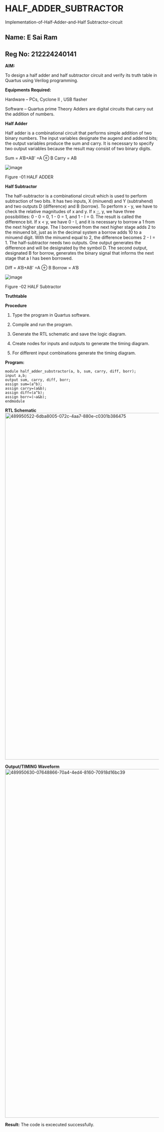 # HALF_ADDER_SUBTRACTOR

Implementation-of-Half-Adder-and-Half Subtractor-circuit

## Name: E Sai Ram
## Reg No: 212224240141

**AIM:**

To design a half adder and half subtractor circuit and verify its truth table in Quartus using Verilog programming.

**Equipments Required:**

Hardware – PCs, Cyclone II , USB flasher 

Software – Quartus prime Theory Adders are digital circuits that carry out the addition of numbers.

**Half Adder**

Half adder is a combinational circuit that performs simple addition of two binary numbers. The input variables designate the augend and addend bits; the output variables produce the sum and carry. It is necessary to specify two output variables because the result may consist of two binary digits.

Sum = A’B+AB’ =A ⊕ B Carry = AB

![image](https://github.com/naavaneetha/HALF_ADDER_SUBTRACTOR/assets/154305477/bd4a0b2c-cdbc-4184-ab08-81578f121e1f)

Figure -01 HALF ADDER

**Half Subtractor**

The half-subtractor is a combinational circuit which is used to perform subtraction of two bits. It has two inputs, X (minuend) and Y (subtrahend) and two outputs D (difference) and B (borrow). To perform x - y, we have to check the relative magnitudes of x and y. If x ;;, y, we have three possibilities: 0 - 0 = 0, 1 - 0 = 1, and 1 - I = 0. The result is called the difference bit. If x < y, we have 0 - I, and it is necessary to borrow a 1 from the next higher stage. The I borrowed from the next higher stage adds 2 to the minuend bit, just as in the decimal system a borrow adds 10 to a minuend digit. With the minuend equal to 2, the difference becomes 2 - I = 1. The half-subtractor needs two outputs. One output generates the difference and will be designated by the symbol D. The second output, designated B for borrow, generates the binary signal that informs the next stage that a I has been borrowed. 

Diff = A’B+AB’ =A ⊕ B
Borrow = A’B

 ![image](https://github.com/naavaneetha/HALF_ADDER_SUBTRACTOR/assets/154305477/d76b099c-513f-4e7c-843a-e2fd028a531a)

Figure -02 HALF Subtractor

**Truthtable**

**Procedure**

1.	Type the program in Quartus software.

2.	Compile and run the program.

3.	Generate the RTL schematic and save the logic diagram.

4.	Create nodes for inputs and outputs to generate the timing diagram.

5.	For different input combinations generate the timing diagram.


**Program:**
```
module half_adder_substractor(a, b, sum, carry, diff, borr);
input a,b;
output sum, carry, diff, borr;
assign sum=(a^b);
assign carry=(a&b); 
assign diff=(a^b);
assign borr=(~a&b);
endmodule
```

**RTL Schematic**
<img width="1920" height="1135" alt="489950522-6dba8005-072c-4aa7-880e-c0301b386475" src="https://github.com/user-attachments/assets/216b9c69-85a9-45ce-8c9c-19ff7fec3fe3" />


**Output/TIMING Waveform**
<img width="1920" height="1141" alt="489950630-07648866-70a4-4ed4-8160-70918d16bc39" src="https://github.com/user-attachments/assets/d46aef15-b59c-4cdf-ad4f-943a6d501c06" />


**Result:**
The code is excecuted successfully.
